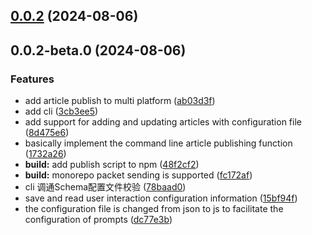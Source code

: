 ## [0.0.2](https://github.com/aritipub/artipub/compare/cli@0.0.2-beta.0...cli@0.0.2) (2024-08-06)



## 0.0.2-beta.0 (2024-08-06)


### Features

* add article publish to multi platform ([ab03d3f](https://github.com/aritipub/artipub/commit/ab03d3f4dcc743252d916174b7cf76761555def3))
* add cli ([3cb3ee5](https://github.com/aritipub/artipub/commit/3cb3ee5d744fd475181bfb06c2a60a0855d80eab))
* add support for adding and updating articles with configuration file ([8d475e6](https://github.com/aritipub/artipub/commit/8d475e6568afaa11e5388bd8b7947dee1d175911))
* basically implement the command line article publishing function ([1732a26](https://github.com/aritipub/artipub/commit/1732a262676087adc6decf5aaa719f93cb65a1ba))
* **build:** add publish script to npm ([48f2cf2](https://github.com/aritipub/artipub/commit/48f2cf274db8468f242a7edad3ae8b24da4b8325))
* **build:** monorepo packet sending is supported ([fc172af](https://github.com/aritipub/artipub/commit/fc172af5322c68e11382ab1cab87bd826f3aefd5))
* cli 调通Schema配置文件校验 ([78baad0](https://github.com/aritipub/artipub/commit/78baad074cdc97fd98db8860034f643de5a04835))
* save and read user interaction configuration information ([15bf94f](https://github.com/aritipub/artipub/commit/15bf94febc8448e4e4d93fbcebf9f763ed58ae30))
* the configuration file is changed from json to js to facilitate the configuration of prompts ([dc77e3b](https://github.com/aritipub/artipub/commit/dc77e3b628e1fd34465965892cf8ca7ca560d475))



